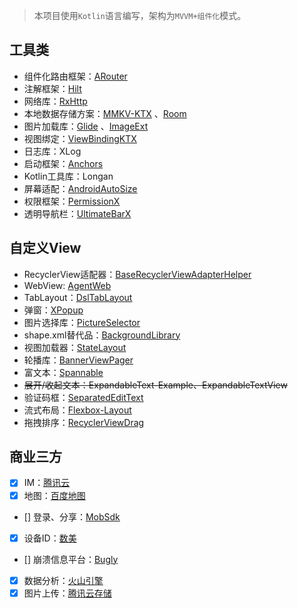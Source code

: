 > 本项目使用`Kotlin`语言编写，架构为`MVVM+组件化`模式。

## 工具类
- 组件化路由框架：[ARouter](https://github.com/alibaba/ARouter)
- 注解框架：[Hilt](https://developer.android.com/training/dependency-injection/hilt-android)
- 网络库：[RxHttp](https://github.com/liujingxing/rxhttp)
- 本地数据存储方案：[MMKV-KTX](https://dylancaicoding.github.io/MMKV-KTX/#/) 、[Room](https://developer.android.google.cn/training/data-storage/room?hl=zh-cn)
- 图片加载库：[Glide](https://muyangmin.github.io/glide-docs-cn/) 、[ImageExt](https://github.com/forJrking/ImageExt)
- 视图绑定：[ViewBindingKTX](https://dylancaicoding.github.io/ViewBindingKTX/#/?id=viewbindingktx)
- 日志库：XLog
- 启动框架：[Anchors](https://github.com/DSAppTeam/Anchors)
- Kotlin工具库：Longan  
- 屏幕适配：[AndroidAutoSize](https://github.com/JessYanCoding/AndroidAutoSize)
- 权限框架：[PermissionX](https://github.com/guolindev/PermissionX)
- 透明导航栏：[UltimateBarX](https://github.com/Zackratos/UltimateBarX)

## 自定义View  
- RecyclerView适配器：[BaseRecyclerViewAdapterHelper](https://github.com/CymChad/BaseRecyclerViewAdapterHelper)
- WebView: [AgentWeb](https://github.com/Justson/AgentWeb)
- TabLayout：[DslTabLayout](https://github.com/angcyo/DslTabLayout)
- 弹窗：[XPopup](https://github.com/li-xiaojun/XPopup)
- 图片选择库：[PictureSelector](https://github.com/LuckSiege/PictureSelector)
- shape.xml替代品：[BackgroundLibrary](https://github.com/JavaNoober/BackgroundLibrary)
- 视图加载器：[StateLayout](https://liangjingkanji.github.io/StateLayout/)
- 轮播库：[BannerViewPager](https://github.com/zhpanvip/BannerViewPager)
- 富文本：[Spannable](https://github.com/liangjingkanji/spannable)
- ~~展开/收起文本：ExpandableText-Example、ExpandableTextView~~
- 验证码框：[SeparatedEditText](https://github.com/WGwangguan/SeparatedEditText)
- 流式布局：[Flexbox-Layout](https://github.com/google/flexbox-layout)
- 拖拽排序：[RecyclerViewDrag](https://github.com/DSAppTeam/RecyclerViewDrag)

## 商业三方  
- [x] IM：[腾讯云](https://cloud.tencent.com/document/product/269/44498)
- [x] 地图：[百度地图](https://lbsyun.baidu.com/index.php?title=android-locsdk/guide/create-project/android-studio)
- [] 登录、分享：[MobSdk](https://www.mob.com/wiki/detailed?wiki=492&id=14)
- [x] 设备ID：[数美](https://help.ishumei.com/docs/tw/sdk/android/developDoc/)
- [] 崩溃信息平台：[Bugly](https://bugly.qq.com/docs/user-guide/instruction-manual-android/?v=1.0.0)
- [x] 数据分析：[火山引擎](https://www.volcengine.com/docs/6285/65980)
- [x] 图片上传：[腾讯云存储](https://cloud.tencent.com/document/product/436/12159)
